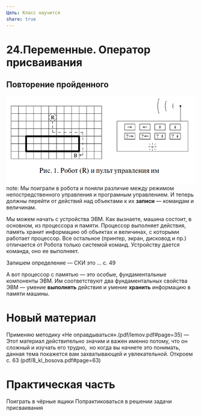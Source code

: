 ```yaml
---
Цель: Класс научится
share: true
---
```

# 24.Переменные. Оператор присваивания
## Повторение пройденного

![](images/robot.png)
note: Мы поиграли в робота и поняли различие между режимом непостредственного управления и програмным управлением. И теперь должны перейти от действий над объектами к их **записи** — командам и  величинам.

Мы можем начать с устройства ЭВМ. Как вызнаете, машина состоит, в основном, из процессора и памяти. Процессор выполняет действия, память хранит информацию об объектах и величинах, с которыми работает процессор. Все остальное (принтер, экран, дисковод и пр.) отличается от Робота только системой команд. Устройству дается команда, оно ее выполняет. 

Запишем определение — СКИ это ... с. 49

А вот процессор с памятью — это особые, фундаментальные компоненты ЭВМ. Им соответствуют два фундаментальных свойства ЭВМ — умение **выполнять** действия и умение **хранить** информацию в памяти машины.

# Новый материал
Применяю методику «Не оправдываться».(pdf/lemov.pdf#page=35)
— Этот материал действительно значим и важен именно потому, что он сложный и изучать его трудно,  но когда вы начнете это понимать, данная тема покажется вам захватывающей и увлекательной. 
Откроем с. 63 (pdf/8_kl_bosova.pdf#page=63)

# Практическая часть
Поиграть в чёрные ящики
Попрактиковаться в решении задачи присваивания